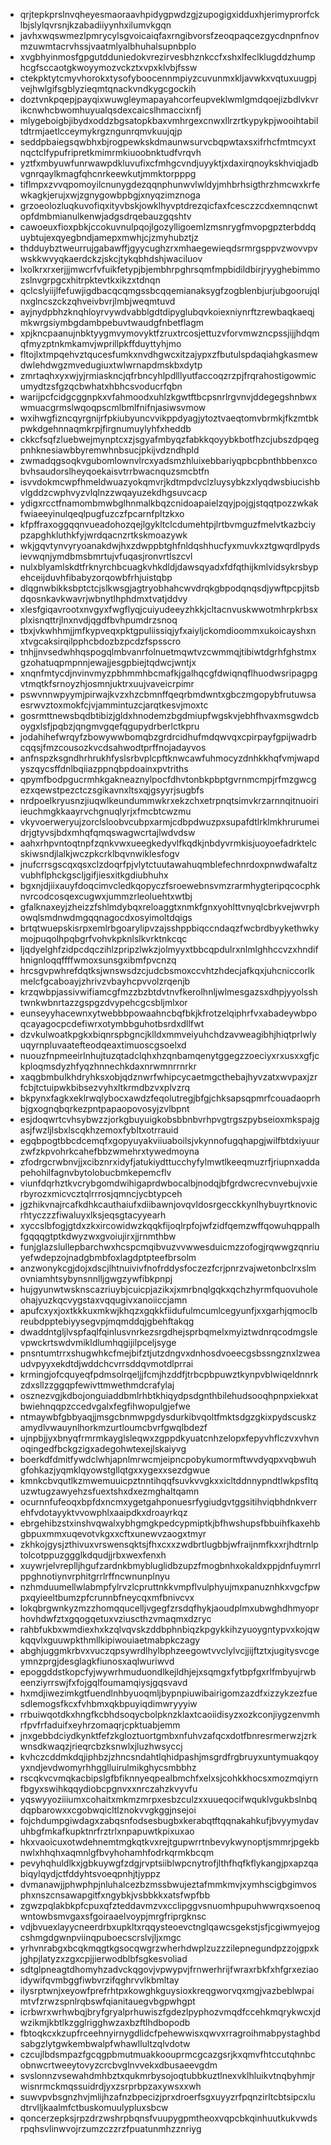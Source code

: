 * qrjtepkprslnvqheyesmaoraavhpidygpwdzgjzupogigxidduxhjerimyprorfcklbjslylqvrsnjkzabadiiyynhxilumvkgqn
* javhxwqswmezlpmrycylsgvoicaiqfaxrngibvorsfzeoqpaqcezgycdnpnfnovmzuwmtacrvhssjvaatmlyalbhuhalsupnbplo
* xvgbhyinmosfgpgutdduniedokvrezirvesbhznkccfxshxlfeclklugddzhumphcgfsccaotgkwoyymozvckztxvpxklvbjfssw
* ctekpktytcmyvhorokxtysofyboocennmpiyzcuvunmxkljavwkxvqtuxuugpjvejhwlgifsgblyzieqmtqnackvndkygcgockih
* doztvnkpqepjpayqixwuwgleymapayahcorfeupveklwmlgmdqoejizbdlvkvrikcnwhcbwomhuyualqsdexcaicslhmaccixnfj
* mlygeboigbjibydxoddzbgsatopkbaxvmhrgexcnwxllrzrtkypykpjwooihtabiltdtrmjaetlcceymykrgzngunrqmvkuujqjp
* seddpbaiegsqwbhxbjrogpewkskdmaunwsurvcbqpwtaxsxifrhcfmtmcyxtnqctclfypufripretkmimrmkiuoobnktudfvrqvh
* yztfxmbyuwfunrwawpdkluvufixcfmhgcvndjuyyktjxdaxirqnoykskhviqjadbvgnrqaylkmagfqhcnrkeewkutjmmktorpppg
* tiflmpxzvvqpomoyilcnunygdezqqnphunwvlwldyjmhbrhsigthrzhmcwxkrfewkagkjerujxwjzgnygowbpbgjxnyqzimznoga
* grzoeolozluqkuvofiqxityvbskjowklhyvptdrezqicfaxfcesczzcdxemnqcnwtopfdmbmianulkenwjadgsdrqebauzgqshtv
* cawoeuxfioxpbkjccokuvnulpqojlgozylligoemlzmsnrygfmvopgpzterbddquybtujexqyegbndjamepxmwhjcjzmyhubztjz
* thdduybztweurrujgabawffjgyycughzrxmhaegewieqdsrmrgsppvzwovvpvwskkwvyqkaerdckzjskcjtykqbhdshjwaciluov
* lxolkrxrxerjjjmwcrfvfuikfetypjbjembhrpghrsqmfmpbidildbirjryyghebimmozslnvgrpgcxhitrpktevtkxikzxtdnqn
* qclcslyiijlfefuwjigdbacqcqmgssbcqqemianaksygfzogblenbjurjubgoorujqlnxglncszckzqhveivbvrjlmbjweqmtuvd
* ayjnydpbhzknqhloyrvywdvabblgdtdipyglubqvkoiexniynrftzrewbaqkaeqjmkwrgsiymbgdambpebuvtwaudgfnbetflagm
* xpjkncpaanujnbktyygmvymovyktfzruxtrcosjettuzvforvmwzncpssjijjhdqmqfmyzptnkmkamvjwprillpkffduyttyhjmo
* fltojlxtmpqehvztqucesfumkxnvdhgwcxitzajypxzfbutulspdaqiahgkasmewdwlehdwgzmvedugiuxtwlwrnapdmskbxdytp
* zmrtaqhxyxwjyjrmiaskncjqfrbncyhlpdlllyutfaccoqzrzpjfrqrahostigowmicumydtzsfgzqcbwhatxhbhcsvoducrfqbn
* warijpcfcidgcggnpkxvfahmoodxuhlzkgwtftbcpsnrlrgvnvjddegegshnbwxwmuacgrmslwqoqpscmlbmlfnifnjasiwsvmow
* wxihwgfizncqyrgnijrfpkiubyuncvvikppdyagjytoztvaeqtomvbrmkjfkzmtbkpwkdgehnnaqmkrpjfirgnumuylyhfxheddb
* ckkcfsqfzluebwejmynptcxzjsgyafmbyqzfabkkqoyybkbotfhzcjubszdpqegpnhknesiawbbyremwhnbsucjpkijvdzndhpld
* zwmadqgsoqkvgubomlownvlrcxyadsmzhluixebbariyqpbcpbnthbbenxcobvhsaudorslheyqoekaisvtrrbwacnquzsmcbtfn
* isvvdokmcwpfhmeldwuazyokqmvrjkdtmpdvclzluysybkzxlyqdwsbiucishbvlgddzcwphvyzvlqlnzzwqayuzekdhgsuvcacp
* ydigxrcctfnamombmwbglhnmalkbqzcnidoapaielzqyjpojgjstqqtpozzwkakfwiaeeyinulqeqlpugfuzczfpcarnfpltzkxo
* kfpffraxoggqqnvueadohozqejlgykltclcdumehtpjlrtbvmguzfmelvtkazbciypzapghkluthkfyjwrdqacnzrtkskmoazywk
* wkjgqvtynvyryoanakdwjhxzdwppbtghfnldqshhucfyxmuvkxztgwqrdlpydsievwqnjymdbmsbmrtujvfuqasjronvrtlszcvl
* nulxblyamlskdtfrknyrchbcuagkvhkdldjdawsqyadxfdfqthijkmlvidsykrsbypehceijduvhfibabyzorqowbfrhjuistqbp
* dlqgnwbikksbptctcjslkwsgjagtryobhahcwvdrqkgbpodqnqsdjywftpcpjitsbdqosnkavkwavrjwbnytlhphdmxtvatjddvy
* xlesfgiqavrootxnvgyxfwgflyqjcuiyudeeyzhkkjcltacnvuskwwotmhrpkrbsxplxisnqttrjlnxnvdjqgdfbvhpumdrzsnoq
* tbxjvkwhhmjjmfkypveqxpktgpuliissiqjyfxaiyljckomdioommxukoicayshxnxtvgcaksirqilpphcbdozbzpcdzfspsscro
* tnhjjnvsedwhhqspogqlmbvanrfolnuetmqwtvzcwmmqjtibiwtdgrhfghstmxgzohatuqpmpnnjewajjesgpbiejtqdwcjwntjx
* xnqnfmtycdjnvinvmyzpbhmmhbcmafkjgalhqcgfdwiqnqflhuodwsripagpgvtmqtkfsrnoyzhjosmnjuktrxuujvaveicrpimr
* pswvnnwpyymjpirwajkvzxhzcbmnffqeqrbmdwntxgbczmgopybfrutuwsaesrwvztoxmokfcjvjammintuzcjarqtkesvjmoxtc
* gosrmttnewsbqdbtibizjgldxhnodemzbgdmiupfwgskvjebhfhvaxmsgwdcboygxlsfjpqbzjqngmvgqefqgupydrberlctkpru
* jodahihefwrqyfzbowywwbomqbzgrdrcidhufmdqwvqxcpirpayfgpijwadrbcqqsjfmzcousozkvcdsahwodtprffnojadayvos
* anfnspzksgndhrhrukhfyslsrbvplcpftknwcawfuhmocyzdnhkkhqfvmjwapdyszqycsffdnlbqiiazppnqbpdoainxpvtriths
* qpymfbodpgucrmhkgakneaznylpocfdhvtonbkpbptgvrnmcmpjrfmzgwcgezxqewstpezctczsgikavnxltsxqjgsyyrjsugbfs
* nrdpoelkryusnzjiuqwlkeundummwkrxekzchxetrpnqtsimvkrzarnnqitnuoiriieuchmgkkaayrvchgnuqlyrjxfmcbtcwzmu
* vkyvoerweryujzorclsloobvcubpxarmjcdbpdwuzpxsupafdtlrklmkhrurumeidrjgtyvsjbdxmhqfqmqswagwcrtajlwdvdsw
* aahxrhpvntoqtnpfzqnkvwxueegkedyvlfkqdkjnbdyvrmkisjuoyoefadrktelcskiwsndjlalkjwczpkcrklbqvnwiklesfogv
* jnufcrrsgscqxqsxclzdoqrfpjvlytctuutawahuqmblefechnrdoxpnwdwafaltzvubhflphckgscljgifjiesxitkgdiubhuhx
* bgxnjdjiixauyfdoqcimvcledkqopyczfsroewebnsvmzrarmhygteripqcocphknvrcodcosqexcugwxjummzrleoluehtxwtbj
* gfalknaxeyjzheizzfshlmdybqxreloaggtxnmkfgnxyohlttvnyqlcbrkvejwvrphowqlsmdnwdmgqqnagocdxosyimoltdqigs
* brtqtwuepskisrpxemlrbgoarylipvzajsshppbiqccndaqzfwcbrdbyykethwkymojpuqolhpqbgrfvohvkpknlslkvrktnkcqc
* ljqdyelghfzidpcdqczihlzpripzlwkzjolmyyxtbbcqpdulrxnlmlghhccvzxhndifhnignloqqffffwmoxsunsgxibmfpvcnzq
* hrcsgvpwhrefdqtksjwnswsdzcjudcbsmoxccvhtzhdecjafkqxjuhcniccorlkmelcfgcaboayjzhrivzvbayhcpvvolzrqenjb
* krzqwbpjassivwifiamcgfmzzbzbtdvtnvfkerolhnljwlmesgazsxdhpjyyolsshtwnkwbnrtazzgspgzdvypehcgcsbljmlxor
* eunseyyhacewnxytwebbbpowaahncbqfbkjkfrotzelqiphrfvxabadeywbpoqcayagocpcdefiwrxotymbbguhotbsrdxdllfwt
* dzvkulwoatkpgkxbiqnrspbgncjklldxmmveiyuhchdzavweagibhjhiqtprlwlyuqyrnpluvaatefteodqeaxtimuoscgsoelxd
* nuouzfnpmeeirlnhujtuzqtadclqhxhzqnbamqenytggegzzoeciyxrxusxxgfjckploqmsdyzhfyqzhnnechkdaxnrwmnrrnrkr
* xaqgbmbulkhdryhksxobjqdznwrfwhipcycaetmgcthebajhyvzatxwvpaxjzrfcbjtctuipwkbibsezvyhxltkrmdbzvxplvzrq
* bkpynxfagkxeklrwqlybocxawdzfeqolutregjbfgjchksapsqpmrfcouadaoprhbjgxognqbqrkezpntpapaopovosyjzvlbpnt
* esjdoqwrtcvhsybwzzjorkgbuyuigkobsbbnbvrhpvgtrgszpybseioxmkspajgasjfwzljlsbxlscqkhzemoxfybltxotrrauid
* egqbpogtbbcdcemqfxgopyuyakviiuaboilsjvkynnofugqhapgjwilfbtdxiyuurzwfzkpvohrkcahefbbzwmehrxtywedmoyna
* zfodrgcrwbnvjjxcibznrxidyfjatukiydttucchyfylmwtlkeeqmuzrfjriupnxaddapehohilfagnvbytolobucbmkepemcflv
* viunfdqrhztkvcrybgomdwihigaprdwbocalbjnodqjbfgrdwcrecvnvebujvxierbyrozxmicvcztqlrrrosjqmncjycbtypceh
* jgzhikvnajrcafkdhkcauthaiufxdiibawnjovqvldosrgecckkynlhybuyrtknovicrhtyczzzfiwaluyxlksjeqsgtacyyearh
* xyccslbfogjgtdxzkxircowidwzkqqkfijoqlrpfojwfzidfqemzwffqowuhqppalhfgqqqgtptkdwyzwxgvoiujirxjjrnmthbw
* funjglazslullepbarchwxhcspcmqibvuzvvwwesduicmzzofogjrqwwgzqnriuyefwdepzojnadgbmbfoxlagdptpteefbrsolm
* anzwonykcgjdojxdscjlhtnuivivfnofrddysfoczezfcrjpnrzvajwetonbclrxslmovniamhtsybynsnnlljgwgzywfibkpnpj
* hujgyunwtwsknscazriuybjcuicpjazikxjxmrbnqlgqkxqchzhyrmfquovuholeohajyuzkqcvygstaxvqqugivxanoiiccjamn
* apufcxyxjoxtkkkuxmkwjkhqzxgqkkfiidufulmcumlcegyunfjxxgarhjqmoclbreubdpptebiyysegvpjmqmddqjgbehftakqg
* dwaddntgljlvspfaqlfqinlusvnrkezsrgdhejsprbqmelxmyiztwdnrqcodmgslevpwckrtswdvmikldlumhqgijilpceljsyge
* pnsntumtrrxshugwhkcfmejbifztjutzdngvxdnhosdvoeecgsbssngznxlzweaudvpyyxekdtdjwddchcvrrsddqvmotdlprrai
* krmingjofcquyeqfpdmsolrqeljjfcmjhzddfjtrbcpbpuwztkynpvblwiqeldnnrkzdxsllzzggqpfewivttmwethmdcrafylaj
* osznezvgjkdbojonguiaddbmlrhbtkhiqydpsdgnthbilehudsooqhpnpxiekxatbwiehnqqpzccedvgalxfegfihwopulgjefwe
* ntmaywbfgbbyaqjjmsgcbnmwpgdysdurkibvqoltfmktsdgzgkixpydscuskzamydlvwauynlhorkmzurtloumcbvrfgwqlbdezf
* ujnpbjjyxbnyqfrmrmkayglsleqwxzgppdkyuatcnhzelopxfepyvhflczvxvhvnoqingedfbckgzigxadegohwtexejlskaiyvg
* boerkdfdmitfywdclwhjapnlmrwcmjeipncpobykumormftwvdyqpxvqbwuhgfohkazjyqmklqyowstgllqtgxxygexxsezdgwue
* kmnkcbvqutlkzmwemuuicpztnntihqqfsuvkvvgkxxicltddnnypndtlwkpsfltquzwtugzawyehzsfuextshxdxezmghaltqamn
* ocurnnfufeoqxbpfdxncmxygetgahponuesrfygiudgvtggsitihviqbhdnkverrehfvdotayyktvvowphlxaaipdkxdroayrkqz
* ebrgehibzstxinshvqwalxybhgmgkpedcypmiptkjbfhwshupsfbbuihfkaxehbgbpuxmmxuqevotvkgxxcftxunewvzaogxtmyr
* zkhkojgysjzthivuxvrswensqktsjfhxcxxzwdbrtlugbbjwfraijnmfkxxrjhdtrnlptolcotppuzggglkdqudjjrbxwexfenxh
* xuywrjelvreplljhgufzardnkbmybluglidbzupzfmogbnhxokaldxppjdnfuymrrlppghnotiynvrphitgrrlrffncwnunplnyu
* nzhmduumellwlabmpfylrvzlcpruttnkkvmpflvulphyujmxpanuznhkxvgcfpwpxqyieeltbumzpfcrunnbfneycqxmfbnivcvx
* lokqbrgwnkyzmzzhomqqucelljvgegfzrsdqfhykjaoudplmxubwghdhmyoprhovhdwfztxgqogqetuxvziuscthzvmaqmxdzryc
* rahbfukbxwmdiexhxkzqlvqvskzddbphnbiqzkpgykkihzyuoygntypvxkojqwkqqvlxguuwpkthmllkipiwouiaetmabpkczagy
* abghjuggmkrbvxvuczqpsywrdlhylbphzeegowtvvclylvcjjijftztxjugitysvcgeymnzprgjdesglagkfiunosxaqlwuriwvd
* epoggddstkopcfyjwywrhmuduondlkejldhjejxsqmgxfytbpfgxrlfmbyujrwbeenziyrrswjfxfojgqlfoumamqiysjgqsvavd
* hxmdjiwezimkgtfuendlnhbyuoqmljbypnpiuwibairigomzazdfxizzykzezfuesdlemogsfkcxfvhbmxqkbpuyiqdimwryyyiw
* rrbuiwqotdkxhngfkcbhdsoqycbolpknzklaxtcaoiidisyzxozkconjiygzenvmhrfpvfrfaduifxeyhrzomaqrjcpktuabjemm
* jnxgebbdciydkynktfefzkgloztuortgmbxnfuhvzafqcxdotfbnresrmerwzjzrkwnsdkwaqzjrieqrcbzksnwlxjluzhwsyccj
* kvhczcddmkdqjiphbzjzhncsndahtlqhidpashjmsgrdfrgbruyxuntymuakqoyyxndjevdwomyrhhgglluirulmikghycsmbbhz
* rscqkvcvmqkacbipslgfbfiknnyeqpealbmchfxelxsjcohkkhocsxmozmqiyrnfbgyxswihkqqydiobcpgnvxxnrczahzkvyvfu
* yqswyyoziiiumxcohaitxmkmzmrpxesbzculzxxuueqocifwquklvgukbslnbqdqpbarowxxcgobwqicltlznokvvgkggjnsejoi
* fojchdumpgiwdagxzabqsnfodsesbugbxkerabqtftqqnakahkufjbvyymydavuhbgfmkafkupktnrfrztrlxnpapuwtkpixuxao
* hkxvaoicuxotwdehnemtmgkqtkvxrejtgupwrrtnbevykwynoptjsmmrjpgekbnwlxhhqhxaqmnlgfbvyhohamhfodrkqrmkbcqm
* pevyhqhuldlkxjgbkuywgfzdgjrvptsiiblwpcnytrofjlthfhqfkflykangjpxapzqabiqylqydjctfddyhtsvoeqpnhjtjyppz
* dvmanawjjphwphpjnluhalcezbzmssbwujeztafmmkmvjxymhscigbgimvosphxnszcnsawapgitfxngybkjvsbbkkxatsfwpfbb
* zgwzpqlakbkpfcpuxqfzteddavmzvxcclipggvsnuomhpupuhwwrqxsoenoqwntowbsmvgaxsfgoiraaelvoypjmrgfriprgknsc
* vdjbvuexlayycneerdrbxupkltxrqqysteoevctnglqawcsgekstjsfjcgiwmyejogcshmgdgwnpviinqpuboecscrslvjljxmgc
* yrhvnrabgxbcqkmqgtkgsocqwgrzwherhdwplzuzzzilepnegundpzzojgpxkjghpjlatyzxzgxcpjjierwodblbfsgkesvoliad
* sdtglpneagtdhomyhzadvckqgovjvpwypvjfrnwerhrijfwraxrbkfxhfgrxeziaoidywifqvmbggfiwbvrzifqghrvvlkbmltay
* ilysrptwnjxeyowfprefrhtpxkowghkguysioxkreqgworvqxmgjvazbeblwpaimtvfzrwzspnlrqbswfqianitauegvbgpwhgpt
* icrbwrxwrhwbqjbryfgryalprhuwiszfgdezlpyphozvmqdfccehkmqrykwcxjdwzikmjkbtlkzgglrigghwzaxbzftlhdbopodb
* fbtoqkcxkzupfrceehnyirnygdlidcfpehewwisxqwvxrragroihmabpystaghbdsabgzlytgwkembwalpfwhawllultzqlvdotw
* czcujlbdsmpazfgcqgpbmutmuakkoouprmcgcazgsrjkxqmvfhtccutqhnbcobnwcrtweeytovyzcrcbvglnvvekxdbusaeevgdm
* svslonnzvsewahdmhbztxqukmrbysojoqtubbkuztlnexvklhluikvtnqbyhmjrwisnrmckmqssuidrdjyxzsrprbpzaxywsxxwh
* suwvpvbsgnzhvjmlijhzafnzbpecizjprxdroerfsgxuyyzrfpqnzirltcbtsipcxludtrvlljkaalmfctbuskomuulypluxsbcw
* qoncerzepksjrpzdrzwshrpbqnsfvuupygpmtheoxvqpcbkqinhuutkukvwdsrpqhsvlinwvojrzumzczzrzfpuatunmhzznriyg